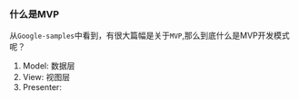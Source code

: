 ### 什么是MVP
从`Google-samples`中看到，有很大篇幅是关于`MVP`,那么到底什么是MVP开发模式呢？

1. Model: 数据层
2. View: 视图层
3. Presenter: 